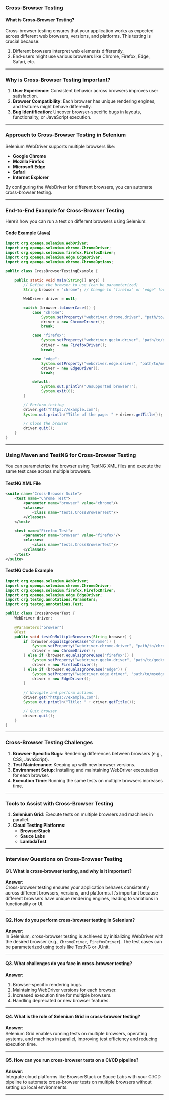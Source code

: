 ### **Cross-Browser Testing**

#### **What is Cross-Browser Testing?**
Cross-browser testing ensures that your application works as expected across different web browsers, versions, and platforms. This testing is crucial because:
1. Different browsers interpret web elements differently.
2. End-users might use various browsers like Chrome, Firefox, Edge, Safari, etc.

---

### **Why is Cross-Browser Testing Important?**
1. **User Experience**: Consistent behavior across browsers improves user satisfaction.
2. **Browser Compatibility**: Each browser has unique rendering engines, and features might behave differently.
3. **Bug Identification**: Uncover browser-specific bugs in layouts, functionality, or JavaScript execution.

---

### **Approach to Cross-Browser Testing in Selenium**
Selenium WebDriver supports multiple browsers like:
- **Google Chrome**
- **Mozilla Firefox**
- **Microsoft Edge**
- **Safari**
- **Internet Explorer**

By configuring the WebDriver for different browsers, you can automate cross-browser testing.

---

### **End-to-End Example for Cross-Browser Testing**

Here’s how you can run a test on different browsers using Selenium:

#### **Code Example (Java)**
```java
import org.openqa.selenium.WebDriver;
import org.openqa.selenium.chrome.ChromeDriver;
import org.openqa.selenium.firefox.FirefoxDriver;
import org.openqa.selenium.edge.EdgeDriver;
import org.openqa.selenium.chrome.ChromeOptions;

public class CrossBrowserTestingExample {

    public static void main(String[] args) {
        // Define the browser to use (can be parameterized)
        String browser = "chrome"; // Change to "firefox" or "edge" for other browsers

        WebDriver driver = null;

        switch (browser.toLowerCase()) {
            case "chrome":
                System.setProperty("webdriver.chrome.driver", "path/to/chromedriver");
                driver = new ChromeDriver();
                break;

            case "firefox":
                System.setProperty("webdriver.gecko.driver", "path/to/geckodriver");
                driver = new FirefoxDriver();
                break;

            case "edge":
                System.setProperty("webdriver.edge.driver", "path/to/msedgedriver");
                driver = new EdgeDriver();
                break;

            default:
                System.out.println("Unsupported browser!");
                System.exit(0);
        }

        // Perform testing
        driver.get("https://example.com");
        System.out.println("Title of the page: " + driver.getTitle());

        // Close the browser
        driver.quit();
    }
}
```

---

### **Using Maven and TestNG for Cross-Browser Testing**
You can parameterize the browser using TestNG XML files and execute the same test case across multiple browsers.

#### **TestNG XML File**
```xml
<suite name="Cross-Browser Suite">
    <test name="Chrome Test">
        <parameter name="browser" value="chrome"/>
        <classes>
            <class name="tests.CrossBrowserTest"/>
        </classes>
    </test>

    <test name="Firefox Test">
        <parameter name="browser" value="firefox"/>
        <classes>
            <class name="tests.CrossBrowserTest"/>
        </classes>
    </test>
</suite>
```

#### **TestNG Code Example**
```java
import org.openqa.selenium.WebDriver;
import org.openqa.selenium.chrome.ChromeDriver;
import org.openqa.selenium.firefox.FirefoxDriver;
import org.openqa.selenium.edge.EdgeDriver;
import org.testng.annotations.Parameters;
import org.testng.annotations.Test;

public class CrossBrowserTest {
    WebDriver driver;

    @Parameters("browser")
    @Test
    public void testOnMultipleBrowsers(String browser) {
        if (browser.equalsIgnoreCase("chrome")) {
            System.setProperty("webdriver.chrome.driver", "path/to/chromedriver");
            driver = new ChromeDriver();
        } else if (browser.equalsIgnoreCase("firefox")) {
            System.setProperty("webdriver.gecko.driver", "path/to/geckodriver");
            driver = new FirefoxDriver();
        } else if (browser.equalsIgnoreCase("edge")) {
            System.setProperty("webdriver.edge.driver", "path/to/msedgedriver");
            driver = new EdgeDriver();
        }

        // Navigate and perform actions
        driver.get("https://example.com");
        System.out.println("Title: " + driver.getTitle());

        // Quit browser
        driver.quit();
    }
}
```

---

### **Cross-Browser Testing Challenges**
1. **Browser-Specific Bugs**: Rendering differences between browsers (e.g., CSS, JavaScript).
2. **Test Maintenance**: Keeping up with new browser versions.
3. **Environment Setup**: Installing and maintaining WebDriver executables for each browser.
4. **Execution Time**: Running the same tests on multiple browsers increases time.

---

### **Tools to Assist with Cross-Browser Testing**
1. **Selenium Grid**: Execute tests on multiple browsers and machines in parallel.
2. **Cloud Testing Platforms**:
    - **BrowserStack**
    - **Sauce Labs**
    - **LambdaTest**

---

### **Interview Questions on Cross-Browser Testing**

#### **Q1. What is cross-browser testing, and why is it important?**
**Answer**:  
Cross-browser testing ensures your application behaves consistently across different browsers, versions, and platforms. It’s important because different browsers have unique rendering engines, leading to variations in functionality or UI.

---

#### **Q2. How do you perform cross-browser testing in Selenium?**
**Answer**:  
In Selenium, cross-browser testing is achieved by initializing WebDriver with the desired browser (e.g., `ChromeDriver`, `FirefoxDriver`). The test cases can be parameterized using tools like TestNG or JUnit.

---

#### **Q3. What challenges do you face in cross-browser testing?**
**Answer**:
1. Browser-specific rendering bugs.
2. Maintaining WebDriver versions for each browser.
3. Increased execution time for multiple browsers.
4. Handling deprecated or new browser features.

---

#### **Q4. What is the role of Selenium Grid in cross-browser testing?**
**Answer**:  
Selenium Grid enables running tests on multiple browsers, operating systems, and machines in parallel, improving test efficiency and reducing execution time.

---

#### **Q5. How can you run cross-browser tests on a CI/CD pipeline?**
**Answer**:  
Integrate cloud platforms like BrowserStack or Sauce Labs with your CI/CD pipeline to automate cross-browser tests on multiple browsers without setting up local environments.

---

